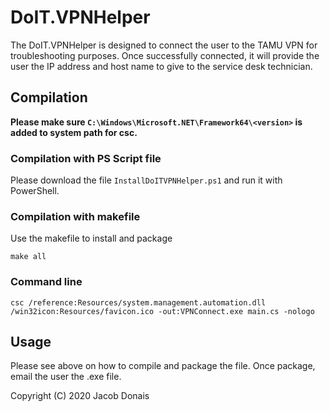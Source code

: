 # DoIT.VPNHelper
The DoIT.VPNHelper is designed to connect the user to the TAMU VPN for troubleshooting purposes. Once successfully connected, it will provide the user the IP address and host name to give to the service desk technician. 

## Compilation
**Please make sure `C:\Windows\Microsoft.NET\Framework64\<version>` is added to system path for csc.**
### Compilation with PS Script file
Please download the file `InstallDoITVPNHelper.ps1` and run it with PowerShell.

### Compilation with makefile
Use the makefile to install and package
```
make all
```

### Command line
```
csc /reference:Resources/system.management.automation.dll /win32icon:Resources/favicon.ico -out:VPNConnect.exe main.cs -nologo
```

## Usage
Please see above on how to compile and package the file. Once package, email the user the .exe file.

Copyright (C) 2020 Jacob Donais
